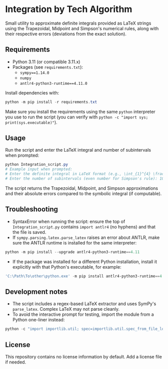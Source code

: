 # Integration by Tech Algorithm

Small utility to approximate definite integrals provided as LaTeX strings using the Trapezoidal, Midpoint and Simpson's numerical rules, along with their respective errors (deviations from the exact solution).

## Requirements
- Python 3.11 (or compatible 3.11.x)
- Packages (see `requirements.txt`):
  - `sympy==1.14.0`
  - `numpy`
  - `antlr4-python3-runtime==4.11.0`

Install dependencies with:

```powershell
python -m pip install -r requirements.txt
```

Make sure you install the requirements using the same `python` interpreter you use to run the script (you can verify with `python -c "import sys; print(sys.executable)"`).

## Usage
Run the script and enter the LaTeX integral and number of subintervals when prompted:

```powershell
python Integration_script.py
# Example input when prompted:
# Enter the definite integral in LaTeX format (e.g., \int_{1}^{4} \frac{6}{\sqrt{x}} dx): \int_{1}^{4} \frac{6}{\sqrt{x}} dx
# Enter the number of subintervals (even number for Simpson's rule): 100
```

The script returns the Trapezoidal, Midpoint, and Simpson approximations and their absolute errors compared to the symbolic integral (if computable).

## Troubleshooting
- SyntaxError when running the script: ensure the top of `Integration_script.py` contains `import antlr4` (no hyphens) and that the file is saved.
- If `sympy.parsing.latex.parse_latex` raises an error about ANTLR, make sure the ANTLR runtime is installed for the same interpreter:

```powershell
python -m pip install --upgrade antlr4-python3-runtime==4.11
```

- If the package was installed for a different Python installation, install it explicitly with that Python's executable, for example:

```powershell
'C:\Path\To\other\python.exe' -m pip install antlr4-python3-runtime==4.11
```

## Development notes
- The script includes a regex-based LaTeX extractor and uses SymPy's `parse_latex`. Complex LaTeX may not parse cleanly.
- To avoid the interactive prompt for testing, import the module from a Python one-liner instead:

```powershell
python -c "import importlib.util; spec=importlib.util.spec_from_file_location('integration', 'Integration_script.py'); m=importlib.util.module_from_spec(spec); spec.loader.exec_module(m); print('Imported OK')"
```

## License
This repository contains no license information by default. Add a license file if needed.

